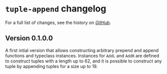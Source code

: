 # `tuple-append` changelog

For a full list of changes, see the history on [*GitHub*](https://github.com/hapytex/tuple-append).

## Version 0.1.0.0

A first intial version that allows constructing arbitrary prepend and append functions and typeclass instances. Instances for `AddL` and `AddR` are defined to construct tuples with a length up to 62, and it is possible to construct any tuple by appending tuples for a size up to 19.
